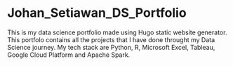 # Johan_Setiawan_DS_Portfolio

This is my data science portfolio made using Hugo static website generator. This portfolo contains all the projects that I have done throught my Data Science journey. My tech stack are Python, R, Microsoft Excel, Tableau, Google Cloud Platform and Apache Spark.
